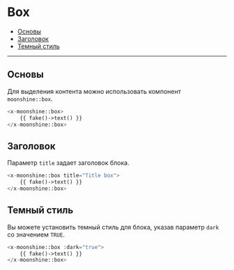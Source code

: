 # Box

- [Основы](#basics)
- [Заголовок](#heading)
- [Темный стиль](#dark)

---

<a name="basics"></a>
## Основы

Для выделения контента можно использовать компонент `moonshine::box`.

```php
<x-moonshine::box>
    {{ fake()->text() }}
</x-moonshine::box>
```

<a name="heading"></a>
## Заголовок

Параметр `title` задает заголовок блока.

```php
<x-moonshine::box title="Title box">
    {{ fake()->text() }}
</x-moonshine::box>
```

<a name="dark"></a>
## Темный стиль

Вы можете установить темный стиль для блока, указав параметр `dark` со значением `TRUE`.

```php
<x-moonshine::box :dark="true">
    {{ fake()->text() }}
</x-moonshine::box>
```
